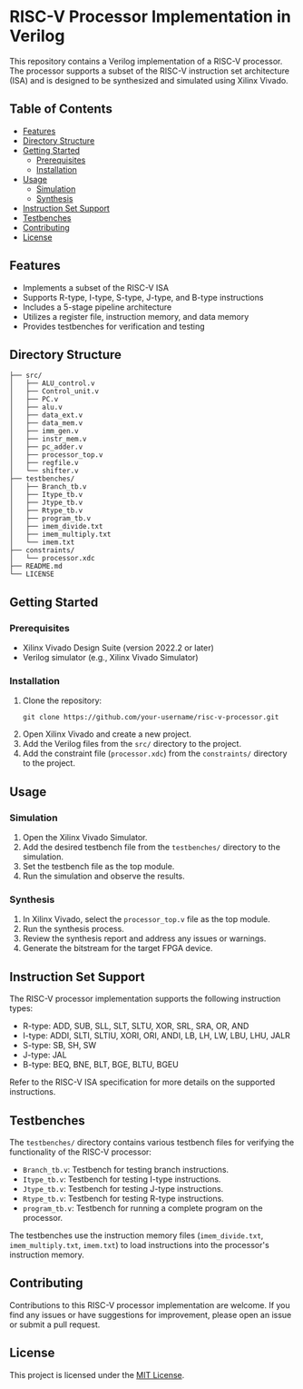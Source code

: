 # RISC-V Processor Implementation in Verilog

This repository contains a Verilog implementation of a RISC-V processor. The processor supports a subset of the RISC-V instruction set architecture (ISA) and is designed to be synthesized and simulated using Xilinx Vivado.

## Table of Contents
- [Features](#features)
- [Directory Structure](#directory-structure)
- [Getting Started](#getting-started)
  - [Prerequisites](#prerequisites)
  - [Installation](#installation)
- [Usage](#usage)
  - [Simulation](#simulation)
  - [Synthesis](#synthesis)
- [Instruction Set Support](#instruction-set-support)
- [Testbenches](#testbenches)
- [Contributing](#contributing)
- [License](#license)

## Features
- Implements a subset of the RISC-V ISA
- Supports R-type, I-type, S-type, J-type, and B-type instructions
- Includes a 5-stage pipeline architecture
- Utilizes a register file, instruction memory, and data memory
- Provides testbenches for verification and testing

## Directory Structure
```
├── src/
│   ├── ALU_control.v
│   ├── Control_unit.v
│   ├── PC.v
│   ├── alu.v
│   ├── data_ext.v
│   ├── data_mem.v
│   ├── imm_gen.v
│   ├── instr_mem.v
│   ├── pc_adder.v
│   ├── processor_top.v
│   ├── regfile.v
│   └── shifter.v
├── testbenches/
│   ├── Branch_tb.v
│   ├── Itype_tb.v
│   ├── Jtype_tb.v
│   ├── Rtype_tb.v
│   ├── program_tb.v
│   ├── imem_divide.txt
│   ├── imem_multiply.txt
│   └── imem.txt
├── constraints/
│   └── processor.xdc
├── README.md
└── LICENSE
```

## Getting Started

### Prerequisites
- Xilinx Vivado Design Suite (version 2022.2 or later)
- Verilog simulator (e.g., Xilinx Vivado Simulator)

### Installation
1. Clone the repository:
   ```
   git clone https://github.com/your-username/risc-v-processor.git
   ```
2. Open Xilinx Vivado and create a new project.
3. Add the Verilog files from the `src/` directory to the project.
4. Add the constraint file (`processor.xdc`) from the `constraints/` directory to the project.

## Usage

### Simulation
1. Open the Xilinx Vivado Simulator.
2. Add the desired testbench file from the `testbenches/` directory to the simulation.
3. Set the testbench file as the top module.
4. Run the simulation and observe the results.

### Synthesis
1. In Xilinx Vivado, select the `processor_top.v` file as the top module.
2. Run the synthesis process.
3. Review the synthesis report and address any issues or warnings.
4. Generate the bitstream for the target FPGA device.

## Instruction Set Support
The RISC-V processor implementation supports the following instruction types:
- R-type: ADD, SUB, SLL, SLT, SLTU, XOR, SRL, SRA, OR, AND
- I-type: ADDI, SLTI, SLTIU, XORI, ORI, ANDI, LB, LH, LW, LBU, LHU, JALR
- S-type: SB, SH, SW
- J-type: JAL
- B-type: BEQ, BNE, BLT, BGE, BLTU, BGEU

Refer to the RISC-V ISA specification for more details on the supported instructions.

## Testbenches
The `testbenches/` directory contains various testbench files for verifying the functionality of the RISC-V processor:
- `Branch_tb.v`: Testbench for testing branch instructions.
- `Itype_tb.v`: Testbench for testing I-type instructions.
- `Jtype_tb.v`: Testbench for testing J-type instructions.
- `Rtype_tb.v`: Testbench for testing R-type instructions.
- `program_tb.v`: Testbench for running a complete program on the processor.

The testbenches use the instruction memory files (`imem_divide.txt`, `imem_multiply.txt`, `imem.txt`) to load instructions into the processor's instruction memory.

## Contributing
Contributions to this RISC-V processor implementation are welcome. If you find any issues or have suggestions for improvement, please open an issue or submit a pull request.

## License
This project is licensed under the [MIT License](LICENSE).